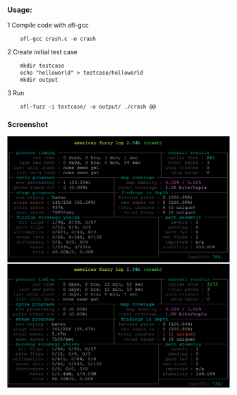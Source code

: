 ### Usage:
1 Compile code with afl-gcc    
```
	afl-gcc crash.c -o crash
```
2 Create initial test case    
```
	mkdir testcase
	echo "helloworld" > testcase/helloworld
	mkdir output
```
3 Run    
```
	afl-fuzz -i testcase/ -o output/ ./crash @@
```

### Screenshot
![Init](screenshot/afl-mon.png)
![Got crash](screenshot/afl-crash.png)

